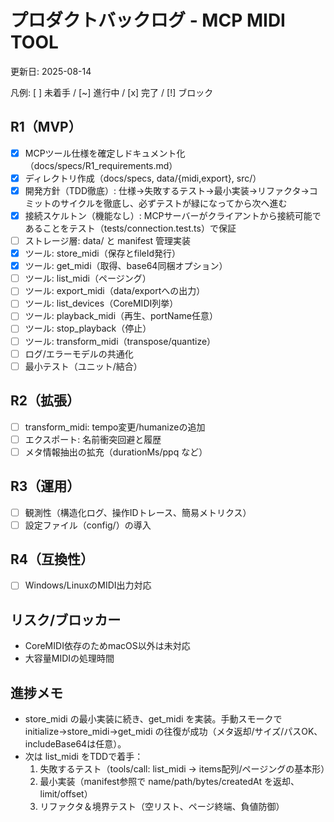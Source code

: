 # プロダクトバックログ - MCP MIDI TOOL

更新日: 2025-08-14

凡例: [ ] 未着手 / [~] 進行中 / [x] 完了 / [!] ブロック

## R1（MVP）
- [x] MCPツール仕様を確定しドキュメント化（docs/specs/R1_requirements.md）
- [x] ディレクトリ作成（docs/specs, data/{midi,export}, src/）
- [x] 開発方針（TDD徹底）: 仕様→失敗するテスト→最小実装→リファクタ→コミットのサイクルを徹底し、必ずテストが緑になってから次へ進む
- [x] 接続スケルトン（機能なし）: MCPサーバーがクライアントから接続可能であることをテスト（tests/connection.test.ts）で保証
- [ ] ストレージ層: data/ と manifest 管理実装
- [x] ツール: store_midi（保存とfileId発行）
 - [x] ツール: get_midi（取得、base64同梱オプション）
- [ ] ツール: list_midi（ページング）
- [ ] ツール: export_midi（data/exportへの出力）
- [ ] ツール: list_devices（CoreMIDI列挙）
- [ ] ツール: playback_midi（再生、portName任意）
- [ ] ツール: stop_playback（停止）
- [ ] ツール: transform_midi（transpose/quantize）
- [ ] ログ/エラーモデルの共通化
- [ ] 最小テスト（ユニット/結合）

## R2（拡張）
- [ ] transform_midi: tempo変更/humanizeの追加
- [ ] エクスポート: 名前衝突回避と履歴
- [ ] メタ情報抽出の拡充（durationMs/ppq など）

## R3（運用）
- [ ] 観測性（構造化ログ、操作IDトレース、簡易メトリクス）
- [ ] 設定ファイル（config/）の導入

## R4（互換性）
- [ ] Windows/LinuxのMIDI出力対応

## リスク/ブロッカー
- CoreMIDI依存のためmacOS以外は未対応
- 大容量MIDIの処理時間

## 進捗メモ
- store_midi の最小実装に続き、get_midi を実装。手動スモークで initialize→store_midi→get_midi の往復が成功（メタ返却/サイズ/パスOK、includeBase64は任意）。
- 次は list_midi をTDDで着手：
	1) 失敗するテスト（tools/call: list_midi → items配列/ページングの基本形）
	2) 最小実装（manifest参照で name/path/bytes/createdAt を返却、limit/offset）
	3) リファクタ＆境界テスト（空リスト、ページ終端、負値防御）
